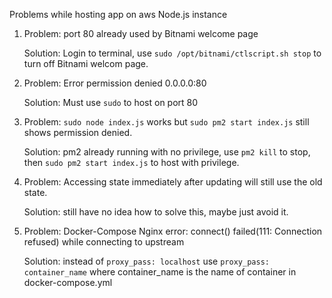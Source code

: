 Problems while hosting app on aws Node.js instance

1. Problem: port 80 already used by Bitnami welcome page

   Solution: Login to terminal, use `sudo /opt/bitnami/ctlscript.sh stop` to turn off Bitnami welcom page.

2. Problem: Error permission denied 0.0.0.0:80

   Solution: Must use `sudo` to host on port 80

3. Problem: `sudo node index.js` works but `sudo pm2 start index.js` still shows permission denied.

   Solution: pm2 already running with no privilege, use `pm2 kill` to stop, then `sudo pm2 start index.js` to host with privilege.

4. Problem: Accessing state immediately after updating will still use the old state.

   Solution: still have no idea how to solve this, maybe just avoid it.

4. Problem: Docker-Compose Nginx error: connect() failed(111: Connection refused) while connecting to upstream

   Solution: instead of `proxy_pass: localhost` use `proxy_pass: container_name` where container_name is the name of container in docker-compose.yml
